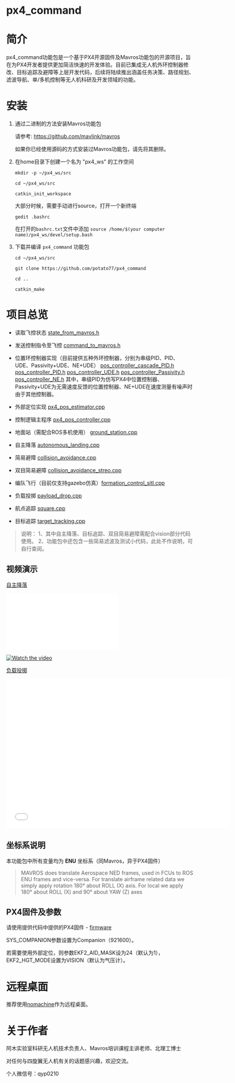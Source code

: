 # px4_command

# 简介

px4_command功能包是一个基于PX4开源固件及Mavros功能包的开源项目，旨在为PX4开发者提供更加简洁快速的开发体验。目前已集成无人机外环控制器修改、目标追踪及避障等上层开发代码，后续将陆续推出涵盖任务决策、路径规划、滤波导航、单/多机控制等无人机科研及开发领域的功能。

# 安装
1. 通过二进制的方法安装Mavros功能包
   
    请参考: https://github.com/mavlink/mavros
    
   如果你已经使用源码的方式安装过Mavros功能包，请先将其删除。

2. 在home目录下创建一个名为 "px4_ws" 的工作空间

    `mkdir -p ~/px4_ws/src`
  
    `cd ~/px4_ws/src`
  
    `catkin_init_workspace`
    
      大部分时候，需要手动进行source，打开一个新终端 
    
    `gedit .bashrc`  
    
    在打开的`bashrc.txt`文件中添加 `source /home/$(your computer name)/px4_ws/devel/setup.bash`
 
 3. 下载并编译 `px4_command` 功能包
    
    `cd ~/px4_ws/src`

    `git clone https://github.com/potato77/px4_command`
    
    `cd ..`
    
    `catkin_make`

# 项目总览

 - 读取飞控状态 [state_from_mavros.h](https://github.com/potato77/px4_command/blob/master/include/state_from_mavros.h "state_from_mavros.h")

 - 发送控制指令至飞控 [command_to_mavros.h](https://github.com/potato77/px4_command/blob/master/include/command_to_mavros.h "command_to_mavros.h")

- 位置环控制器实现（目前提供五种外环控制器，分别为串级PID、PID、UDE、Passivity+UDE、NE+UDE）
  [pos_controller_cascade_PID.h](https://github.com/potato77/px4_command/blob/master/include/pos_controller_cascade_PID.h "pos_controller_cascade_PID.h")
  [pos_controller_PID.h](https://github.com/potato77/px4_command/blob/master/include/pos_controller_PID.h "pos_controller_PID.h")
  [pos_controller_UDE.h](https://github.com/potato77/px4_command/blob/master/include/pos_controller_UDE.h "pos_controller_UDE.h")
  [pos_controller_Passivity.h](https://github.com/potato77/px4_command/blob/master/include/pos_controller_Passivity.h "pos_controller_Passivity.h")
  [pos_controller_NE.h](https://github.com/potato77/px4_command/blob/master/include/pos_controller_NE.h "pos_controller_NE.h")
  其中，串级PID为仿写PX4中位置控制器、Passivity+UDE为无需速度反馈的位置控制器、NE+UDE在速度测量有噪声时由于其他控制器。

- 外部定位实现 [px4_pos_estimator.cpp](https://github.com/potato77/px4_command/blob/master/src/px4_pos_estimator.cpp "px4_pos_estimator.cpp")
- 控制逻辑主程序 [px4_pos_controller.cpp](https://github.com/potato77/px4_command/blob/master/src/px4_pos_controller.cpp "px4_pos_controller.cpp")
- 地面站（需配合ROS多机使用） [ground_station.cpp](https://github.com/potato77/px4_command/blob/master/src/ground_station.cpp "ground_station.cpp") 
- 自主降落 [autonomous_landing.cpp](https://github.com/potato77/px4_command/blob/master/src/Application/autonomous_landing.cpp "autonomous_landing.cpp")
-  简易避障 [collision_avoidance.cpp](https://github.com/potato77/px4_command/blob/master/src/Application/collision_avoidance.cpp "collision_avoidance.cpp")
- 双目简易避障 [collision_avoidance_streo.cpp](https://github.com/potato77/px4_command/blob/master/src/Application/collision_avoidance_streo.cpp "collision_avoidance_streo.cpp")
- 编队飞行（目前仅支持gazebo仿真）[formation_control_sitl.cpp](https://github.com/potato77/px4_command/blob/master/src/Application/formation_control_sitl.cpp "formation_control_sitl.cpp")
- 负载投掷 [payload_drop.cpp](https://github.com/potato77/px4_command/blob/master/src/Application/payload_drop.cpp "payload_drop.cpp")
- 航点追踪 [square.cpp](https://github.com/potato77/px4_command/blob/master/src/Application/square.cpp "square.cpp")
- 目标追踪 [target_tracking.cpp](https://github.com/potato77/px4_command/blob/master/src/Application/target_tracking.cpp "target_tracking.cpp")

> 说明：
> 1、其中自主降落、目标追踪、双目简易避障需配合vision部分代码使用。
> 2、功能包中还包含一些简易滤波及测试小代码，此处不作说明，可自行查阅。

## 视频演示

[自主降落](https://www.bilibili.com/video/av60648116/)

<iframe src="//player.bilibili.com/player.html?aid=60648116&cid=105559062&page=1" scrolling="no" border="0" frameborder="no" framespacing="0" allowfullscreen="true"> </iframe>

[![Watch the video](https://raw.github.com/GabLeRoux/WebMole/master/ressources/WebMole_Youtube_Video.png)](https://player.bilibili.com/player.html?aid=60648116&cid=105559062&page=1)



[负载投掷](https://www.bilibili.com/video/av55037908/)

<iframe width="600" height="400" src="//player.bilibili.com/player.html?aid=55037908&cid=96245665&page=1" scrolling="no" border="0" frameborder="no" framespacing="0" allowfullscreen="true"> </iframe>


## 坐标系说明
   
   本功能包中所有变量均为 **ENU** 坐标系（同Mavros，异于PX4固件）

  >  MAVROS does translate Aerospace NED frames, used in FCUs to ROS ENU frames and vice-versa. For translate airframe related data we simply apply rotation 180° about ROLL (X) axis. For local we apply 180° about ROLL (X) and 90° about YAW (Z) axes
  
## PX4固件及参数

请使用提供代码中提供的PX4固件 - [firmware](https://github.com/potato77/px4_command/tree/master/firmware "firmware")

SYS_COMPANION参数设置为Companion（921600）。

若需要使用外部定位，则参数EKF2_AID_MASK设为24（默认为1），EKF2_HGT_MODE设置为VISION（默认为气压计）。


# 远程桌面

推荐使用[nomachine](https://www.nomachine.com)作为远程桌面。

# 关于作者

阿木实验室科研无人机技术负责人、Mavros培训课程主讲老师、北理工博士

对任何与四旋翼无人机有关的话题感兴趣，欢迎交流。

个人微信号：qyp0210
